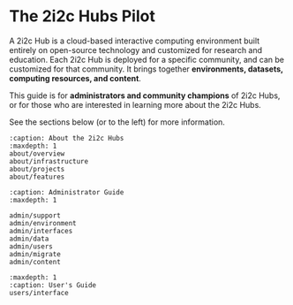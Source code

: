 # The 2i2c Hubs Pilot

A 2i2c Hub is a cloud-based interactive computing environment built entirely on open-source technology and customized for research and education.
Each 2i2c Hub is deployed for a specific community, and can be customized for that community.
It brings together **environments, datasets, computing resources, and content**.

This guide is for **administrators and community champions** of 2i2c Hubs, or for those who are interested in learning more about the 2i2c Hubs.

See the sections below (or to the left) for more information.


```{toctree}
:caption: About the 2i2c Hubs
:maxdepth: 1
about/overview
about/infrastructure
about/projects
about/features
```

```{toctree}
:caption: Administrator Guide
:maxdepth: 1

admin/support
admin/environment
admin/interfaces
admin/data
admin/users
admin/migrate
admin/content
```

```{toctree}
:maxdepth: 1
:caption: User's Guide
users/interface
```
